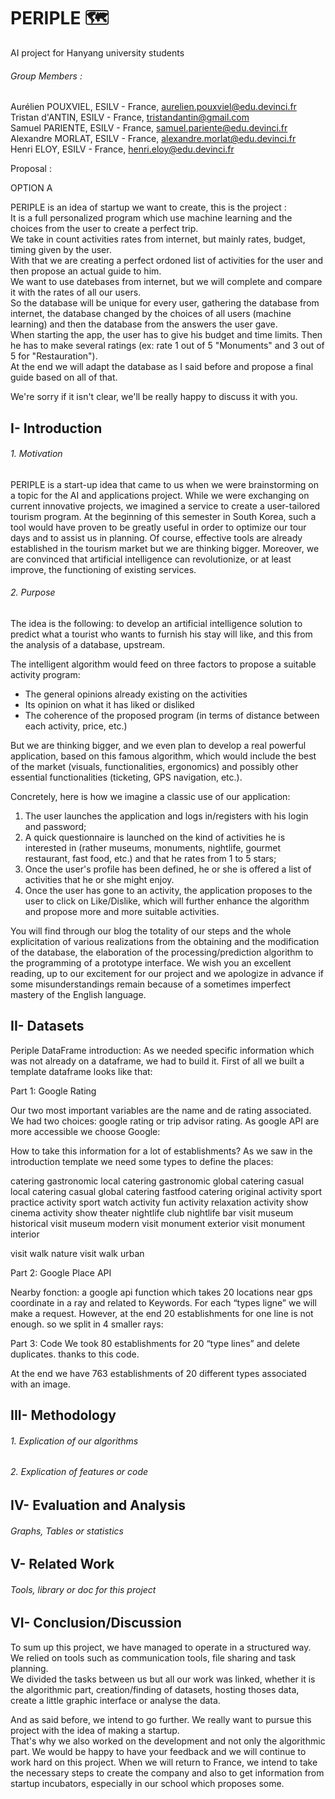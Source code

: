 # PERIPLE :world_map:
AI project for Hanyang university students

###### Group Members :  
Aurélien POUXVIEL, ESILV - France, aurelien.pouxviel@edu.devinci.fr  
Tristan d'ANTIN, ESILV - France, tristandantin@gmail.com  
Samuel PARIENTE, ESILV - France, samuel.pariente@edu.devinci.fr  
Alexandre MORLAT, ESILV - France, alexandre.morlat@edu.devinci.fr  
Henri ELOY, ESILV - France, henri.eloy@edu.devinci.fr  

Proposal : 

OPTION A

PERIPLE is an idea of startup we want to create, this is the project :  
It is a full personalized program which use machine learning and the choices from the user to create a perfect trip.  
We take in count activities rates from internet, but mainly rates, budget, timing given by the user.  
With that we are creating a perfect ordoned list of activities for the user and then propose an actual guide to him.  
We want to use datebases from internet, but we will complete and compare it with the rates of all our users.  
So the database will be unique for every user, gathering the database from internet, the database changed by the choices of all users (machine learning) and then the database from the answers the user gave.  
When starting the app, the user has to give his budget and time limits. Then he has to make several ratings (ex: rate 1 out of 5 "Monuments" and 3 out of 5 for "Restauration").   
At the end we will adapt the database as I said before and propose a final guide based on all of that.  

We're sorry if it isn't clear, we'll be really happy to discuss it with you.  

## I- Introduction
  ###### 1. Motivation

PERIPLE is a start-up idea that came to us when we were brainstorming on a topic for the AI and applications project. 
While we were exchanging on current innovative projects, we imagined a service to create a user-tailored tourism program. 
At the beginning of this semester in South Korea, such a tool would have proven to be greatly useful in order to optimize our tour days and to assist us in planning. 
Of course, effective tools are already established in the tourism market but we are thinking bigger. 
Moreover, we are convinced that artificial intelligence can revolutionize, or at least improve, the functioning of existing services.

###### 2. Purpose

The idea is the following: to develop an artificial intelligence solution to predict what a tourist who wants to furnish his stay will like, and this from the analysis of a database, upstream. 

The intelligent algorithm would feed on three factors to propose a suitable activity program:
- The general opinions already existing on the activities
- Its opinion on what it has liked or disliked
- The coherence of the proposed program (in terms of distance between each activity, price, etc.)

But we are thinking bigger, and we even plan to develop a real powerful application, based on this famous algorithm, which would include the best of the market (visuals, functionalities, ergonomics) and possibly other essential functionalities (ticketing, GPS navigation, etc.).

Concretely, here is how we imagine a classic use of our application:
1.	The user launches the application and logs in/registers with his login and password;
2.	A quick questionnaire is launched on the kind of activities he is interested in (rather museums, monuments, nightlife, gourmet restaurant, fast food, etc.) and that he rates from 1 to 5 stars;
3.	Once the user's profile has been defined, he or she is offered a list of activities that he or she might enjoy.
4.	Once the user has gone to an activity, the application proposes to the user to click on Like/Dislike, which will further enhance the algorithm and propose more and more suitable activities.

You will find through our blog the totality of our steps and the whole explicitation of various realizations from the obtaining and the modification of the database, the elaboration of the processing/prediction algorithm to the programming of a prototype interface. 
We wish you an excellent reading, up to our excitement for our project and we apologize in advance if some misunderstandings remain because of a sometimes imperfect mastery of the English language.

## II- Datasets
  Periple DataFrame
introduction: 
As we needed specific information which was not already on a dataframe, we had to build it. 
First of all we built a template dataframe looks like that:


 
Part 1: Google Rating

Our two most important variables are the name and de rating associated. We had two choices: google rating or trip advisor rating. As google API are more accessible we choose Google: 


How to take this information for a lot of establishments? 
As we saw in the introduction template we need some types to define the places:


catering gastronomic local
catering gastronomic global
catering casual local
catering casual global
catering fastfood
catering original
activity sport practice
activity sport watch
activity fun
activity relaxation
activity show cinema
activity show theater
nightlife club
nightlife bar
visit museum historical
visit museum modern 
visit monument exterior
visit monument interior

visit walk nature
visit walk urban
  
Part 2: Google Place API

Nearby fonction: a google api function which takes 20 locations near gps coordinate in a ray and related to Keywords. 
For each “types ligne” we will make a request. However, at the end 20 establishments for one line is not enough. so we split in 4 smaller rays: 

Part 3: Code 
We took 80 establishments for 20 “type lines” and delete duplicates. thanks to this code.


At the end we have 763 establishments of 20 different types associated with an image.


## III- Methodology
  ###### 1. Explication of our algorithms
  ###### 2. Explication of features or code

## IV- Evaluation and Analysis
  ###### Graphs, Tables or statistics

## V- Related Work
  ###### Tools, library or doc for this project

## VI- Conclusion/Discussion

To sum up this project, we have managed to operate in a structured way. We relied on tools such as communication tools, file sharing and task planning.  
We divided the tasks between us but all our work was linked, whether it is the algorithmic part, creation/finding of datasets, hosting thoses data, create a little graphic interface or analyse the data. 

And as said before, we intend to go further. We really want to pursue this project with the idea of making a startup.    
That's why we also worked on the development and not only the algorithmic part. We would be happy to have your feedback and we will continue to work hard on this project.   When we will return to France, we intend to take the necessary steps to create the company and also to get information from startup incubators, especially in our school which proposes some.
